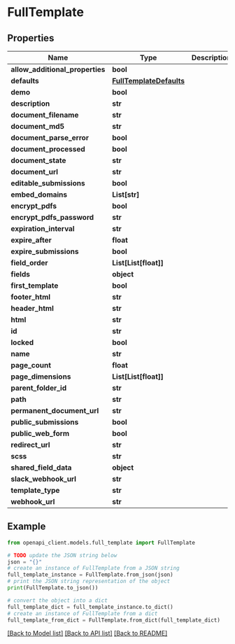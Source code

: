# FullTemplate


## Properties

Name | Type | Description | Notes
------------ | ------------- | ------------- | -------------
**allow_additional_properties** | **bool** |  | 
**defaults** | [**FullTemplateDefaults**](FullTemplateDefaults.md) |  | 
**demo** | **bool** |  | 
**description** | **str** |  | 
**document_filename** | **str** |  | 
**document_md5** | **str** |  | 
**document_parse_error** | **bool** |  | 
**document_processed** | **bool** |  | 
**document_state** | **str** |  | 
**document_url** | **str** |  | 
**editable_submissions** | **bool** |  | 
**embed_domains** | **List[str]** |  | 
**encrypt_pdfs** | **bool** |  | 
**encrypt_pdfs_password** | **str** |  | 
**expiration_interval** | **str** |  | 
**expire_after** | **float** |  | 
**expire_submissions** | **bool** |  | 
**field_order** | **List[List[float]]** |  | 
**fields** | **object** |  | 
**first_template** | **bool** |  | 
**footer_html** | **str** |  | 
**header_html** | **str** |  | 
**html** | **str** |  | 
**id** | **str** |  | 
**locked** | **bool** |  | 
**name** | **str** |  | 
**page_count** | **float** |  | 
**page_dimensions** | **List[List[float]]** |  | 
**parent_folder_id** | **str** |  | 
**path** | **str** |  | 
**permanent_document_url** | **str** |  | 
**public_submissions** | **bool** |  | 
**public_web_form** | **bool** |  | 
**redirect_url** | **str** |  | 
**scss** | **str** |  | 
**shared_field_data** | **object** |  | 
**slack_webhook_url** | **str** |  | 
**template_type** | **str** |  | 
**webhook_url** | **str** |  | 

## Example

```python
from openapi_client.models.full_template import FullTemplate

# TODO update the JSON string below
json = "{}"
# create an instance of FullTemplate from a JSON string
full_template_instance = FullTemplate.from_json(json)
# print the JSON string representation of the object
print(FullTemplate.to_json())

# convert the object into a dict
full_template_dict = full_template_instance.to_dict()
# create an instance of FullTemplate from a dict
full_template_from_dict = FullTemplate.from_dict(full_template_dict)
```
[[Back to Model list]](../README.md#documentation-for-models) [[Back to API list]](../README.md#documentation-for-api-endpoints) [[Back to README]](../README.md)


